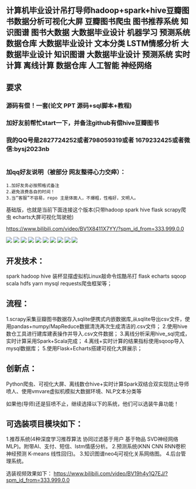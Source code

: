 ## 计算机毕业设计吊打导师hadoop+spark+hive豆瓣图书数据分析可视化大屏 豆瓣图书爬虫 图书推荐系统 知识图谱 图书大数据 大数据毕业设计 机器学习 预测系统 数据仓库 大数据毕业设计 文本分类 LSTM情感分析 大数据毕业设计 知识图谱 大数据毕业设计 预测系统 实时计算 离线计算 数据仓库 人工智能 神经网络

## 要求
### 源码有偿！一套(论文 PPT 源码+sql脚本+教程)

### 
### 加好友前帮忙start一下，并备注github有偿hive豆瓣图书
### 我的QQ号是2827724252或者798059319或者 1679232425或者微信:bysj2023nb

# 

### 加qq好友说明（被部分 网友整得心力交瘁）：
    1.加好友务必按照格式备注
    2.避免浪费各自的时间！
    3.当“客服”不容易，repo 主是体面人，不爆粗，性格好，文明人。

基础版，也就是当前下面连接这个版本(只带hadoop spark hive flask scrapy爬虫 echarts大屏可视化驾驶舱)

https://www.bilibili.com/video/BV1X8411X7YY/?spm_id_from=333.999.0.0

![](1.png)
![](2.png)
![](3.png)
![](4.png)
![](5.png)
![](6.png)
![](7.png)
![](8.png)
![](9.png)
![](10.png)
## 开发技术：
spark hadoop hive 装杯显摆虚拟机Linux敲命令炫酷吊打 flask echarts sqoop scala hdfs yarn mysql requests爬虫框架等；

## 流程： 

1.scrapy采集豆瓣图书数据存入sqlite便携式内嵌数据库,从sqlite导出csv文件，使用pandas+numpy/MapReduce数据清洗再次生成清洁的.csv文件；
2.使用hive数仓工具进行建库建表操作并导入.csv文件数据；
3.离线分析采用hive_sql完成，实时计算采用Spark+Scala完成；
4.离线+实时计算的结果指标使用sqoop导入mysql数据库；
5.使用Flask+Echarts搭建可视化大屏展示；


## 创新点：
Python爬虫、可视化大屏、离线数仓hive+实时计算Spark双结合双实现防止导师喷人、使用vmvare虚拟机模拟大数据环境、NLP文本分类等


如果他(导师)还是狂喷不止，继续选择以下的系统，他们可以选装牛鼻功能！

## 可选装项目模块如下：
1.推荐系统(4种深度学习推荐算法 协同过滤基于用户 基于物品 SVD神经网络 MLP)。附带AI、支付、短信、lstm情感分析。
2.预测系统(KNN CNN RNN卷积神经预测 K-means 线性回归)。
3.知识图谱neo4j可视化关系网络图。
4.后台管理系统。


选装视频效果如下：
https://www.bilibili.com/video/BV19h4y1Q7EJ/?spm_id_from=333.999.0.0


















